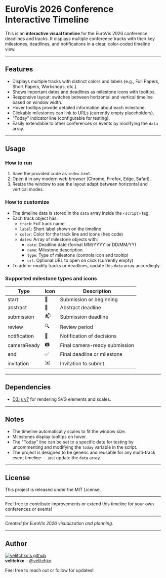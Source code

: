 # EuroVis 2026 Conference Interactive Timeline

This is an **interactive visual timeline** for the EuroVis 2026 conference deadlines and tracks. It displays multiple conference tracks with their key milestones, deadlines, and notifications in a clear, color-coded timeline view.

---

## Features

- Displays multiple tracks with distinct colors and labels (e.g., Full Papers, Short Papers, Workshops, etc.).
- Shows important dates and deadlines as milestone icons with tooltips.
- Responsive layout: switches between horizontal and vertical timeline based on window width.
- Hover tooltips provide detailed information about each milestone.
- Clickable milestones can link to URLs (currently empty placeholders).
- "Today" indicator line (configurable for testing).
- Easily extendable to other conferences or events by modifying the `data` array.

---

## Usage

### How to run

1. Save the provided code as `index.html`.
2. Open it in any modern web browser (Chrome, Firefox, Edge, Safari).
3. Resize the window to see the layout adapt between horizontal and vertical modes.

### How to customize

- The timeline data is stored in the `data` array inside the `<script>` tag.
- Each track object has:
  - `track`: Full track name
  - `label`: Short label shown on the timeline
  - `color`: Color for the track line and icons (hex code)
  - `dates`: Array of milestone objects with:
    - `date`: Deadline date (format MM/YYYY or DD/MM/YY)
    - `name`: Milestone description
    - `type`: Type of milestone (controls icon and tooltip)
    - `url`: Optional URL to open on click (currently empty)
- To add or modify tracks or deadlines, update this `data` array accordingly.

### Supported milestone types and icons

| Type          | Icon | Description                       |
|---------------|------|---------------------------------|
| start         | 📄   | Submission or beginning          |
| abstract      | 📝   | Abstract deadline                |
| submission    | 📬   | Submission deadline              |
| review        | 🔍   | Review period                   |
| notification  | 📢   | Notification of decisions        |
| cameraReady   | 🖨️   | Final camera-ready submission    |
| end           | ✅   | Final deadline or milestone      |
| invitation    | ✉️   | Invitation to submit             |

---

## Dependencies

- [D3.js v7](https://d3js.org/d3.v7.min.js) for rendering SVG elements and scales.

---

## Notes

- The timeline automatically scales to fit the window size.
- Milestones display tooltips on hover.
- The "Today" line can be set to a specific date for testing by uncommenting and modifying the `today` variable in the script.
- The project is designed to be generic and reusable for any multi-track event timeline — just update the `data` array.

---

## License

This project is released under the MIT License.

---

Feel free to contribute improvements or extend this timeline for your own conferences or events!

---

*Created for EuroVis 2026 visualization and planning.*

---

## Author

[![velitchko's github](https://github.com/velitchko.png?size=40)](https://github.com/velitchko)  
**velitchko** – [@velitchko](https://github.com/velitchko)

Feel free to reach out or follow for updates!

